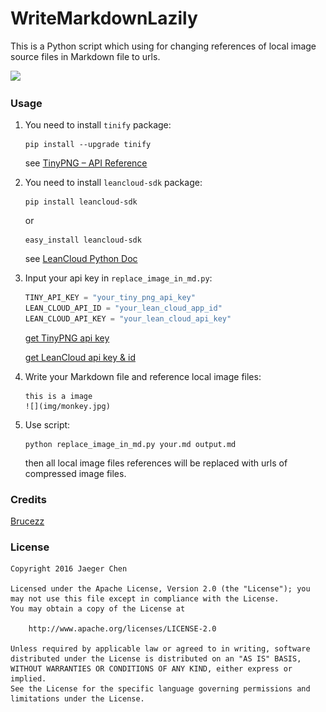 # WriteMarkdownLazily

This is a Python script which using for changing references of local image source files in Markdown file to urls.

![](http://ac-QYgvX1CC.clouddn.com/04d2ff5eadd5717d.jpg)

### Usage
1. You need to install `tinify` package:
	
	~~~
	pip install --upgrade tinify
	~~~
	see [TinyPNG – API Reference](https://tinypng.com/developers/reference/python)
	
2. You need to install `leancloud-sdk` package:
	
	~~~
	pip install leancloud-sdk
	~~~
	or
	
	~~~
	easy_install leancloud-sdk
	~~~
	see [LeanCloud Python Doc](https://leancloud.cn/docs/python_guide.html#兼容性)

3. Input your api key in `replace_image_in_md.py`:
	
	~~~Python
	TINY_API_KEY = "your_tiny_png_api_key"
	LEAN_CLOUD_API_ID = "your_lean_cloud_app_id"
	LEAN_CLOUD_API_KEY = "your_lean_cloud_api_key"
	~~~
	[get TinyPNG api key](https://tinypng.com/developers)
	
	[get LeanCloud api key & id](https://leancloud.cn/)
	
	
4. Write your Markdown file and reference local image files:
	
	~~~
	this is a image 
	![](img/monkey.jpg)
	~~~

5. Use script:
	
	~~~
	python replace_image_in_md.py your.md output.md
	~~~
	
	then all local image files references will be replaced with urls of compressed image files.

	
### Credits
[Brucezz](https://github.com/brucezz)
	
### License

	Copyright 2016 Jaeger Chen

	Licensed under the Apache License, Version 2.0 (the "License");	you may not use this file except in compliance with the License.
	You may obtain a copy of the License at
	
		http://www.apache.org/licenses/LICENSE-2.0

	Unless required by applicable law or agreed to in writing, software
	distributed under the License is distributed on an "AS IS" BASIS,
	WITHOUT WARRANTIES OR CONDITIONS OF ANY KIND, either express or implied.
	See the License for the specific language governing permissions and
	limitations under the License.

	
	
	 
		


